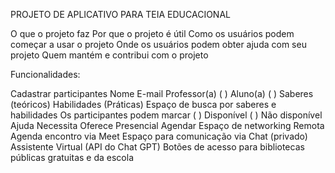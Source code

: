 PROJETO DE APLICATIVO PARA TEIA EDUCACIONAL

O que o projeto faz
Por que o projeto é útil
Como os usuários podem começar a usar o projeto
Onde os usuários podem obter ajuda com seu projeto
Quem mantém e contribui com o projeto

Funcionalidades:

Cadastrar participantes
Nome
E-mail
Professor(a) (  )  Aluno(a) (   )
Saberes (teóricos)
Habilidades (Práticas)
Espaço de busca por saberes e habilidades
Os participantes podem marcar 
(   ) Disponível
(   ) Não disponível
Ajuda
Necessita
Oferece
Presencial
Agendar Espaço de networking
Remota
Agenda encontro via Meet
Espaço para comunicação via Chat (privado)
Assistente Virtual (API do Chat GPT)
Botões de acesso para bibliotecas públicas gratuitas e da escola
